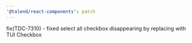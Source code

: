 ```yaml
---
'@talend/react-components': patch
---
```


fix(TDC-7310) - fixed select all checkbox disappearing by replacing with TUI Checkbox
